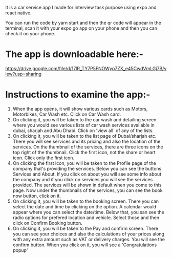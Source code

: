 It is a car service app I made for interview task purpose using expo and react native.

You can run the code by yarn start and then the qr code will appear in the terminal, scan it with your expo go app on your phone and then you can check it on your phone.

# The app is downloadable here:-
https://drive.google.com/file/d/17lR_TY7P5FNOWyp7ZX_e45CwdVmLGj7B/view?usp=sharing

# Instructions to examine the app:-

1. When the app opens, it will show various cards such as Motors, Motorbikes, Car Wash etc. Click on Car Wash card.
2. On clicking it, you will be taken to the car wash and detailing screen where you would see various lists of car wash services available in dubai, sharjah and Abu Dhabi. Click on 'view all' of any of the lists.
3. On clicking it, you will be taken to the list page of Dubai/sharjah etc. There you will see services and its pricing and also the location of the services. On the thumbnail of the services, there are three icons on the top right of the thumbnail. Click the first icon, not the share or heart icon. Click only the first icon.
4. On clicking the first icon, you will be taken to the Profile page of the company that's providing the services. Below you can see the buttons Services and About. If you click on about you will see some info about the company and if you click on services you will see the services provided. The services will be shown in default when you come to this page. Now under the thumbnails of the services, you can see the book now button, click on it.
5. On clicking it, you will be taken to the booking screen. There you can select the date and time by clicking on the option. A calendar would appear where you can select the date/time. Below that, you san see the radio options for prefered location and vehicle. Select those and then click on Confirm Booking button.
6. On clicking it, you will be taken to the Pay and confirm screen. There you can see your choices and also the calculations of your prices along with any extra amount such as VAT or delivery charges. You will see the confirm button. When you click on it, you will see a 'Congratulations popup'
